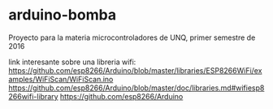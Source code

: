 # arduino-bomba
Proyecto para la materia microcontroladores de UNQ, primer semestre de 2016


link interesante sobre una libreria wifi:
https://github.com/esp8266/Arduino/blob/master/libraries/ESP8266WiFi/examples/WiFiScan/WiFiScan.ino
https://github.com/esp8266/Arduino/blob/master/doc/libraries.md#wifiesp8266wifi-library
https://github.com/esp8266/Arduino
